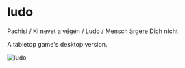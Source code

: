 # ludo
Pachisi / Ki nevet a végén / Ludo / Mensch ärgere Dich nicht

A tabletop game's desktop version.

![ludo](https://github.com/miklos1125/pachisi/assets/127934692/018a38b1-f40f-477c-9ec2-33c24dc7b840)
